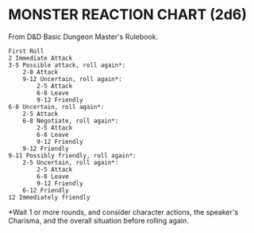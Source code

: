 # MONSTER REACTION CHART (2d6)

From D&D Basic Dungeon Master's Rulebook.

	First Roll
	2 Immediate Attack
	3-5 Possible attack, roll again*:
		2-8 Attack
		9-12 Uncertain, roll again*:
			2-5 Attack
			6-8 Leave
			9-12 Friendly
	6-8 Uncertain, roll again*:
		2-5 Attack
		6-8 Negotiate, roll again*:
			2-5 Attack
			6-8 Leave
			9-12 Friendly
		9-12 Friendly
	9-11 Possibly friendly, roll again*:
		2-5 Uncertain, roll again*:
			2-5 Attack
			6-8 Leave
			9-12 Friendly
		6-12 Friendly
	12 Immediately friendly

*Wait 1 or more rounds, and consider character actions, the speaker's Charisma, and the overall situation before rolling again.